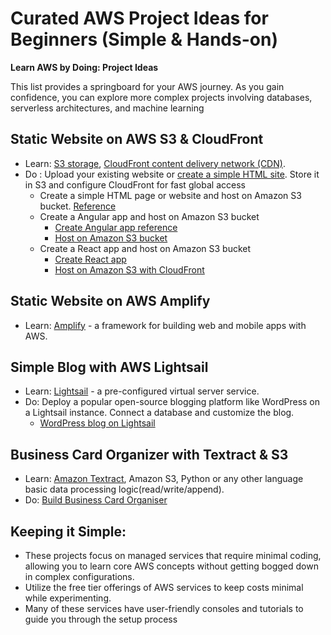 # Curated AWS Project Ideas for Beginners (Simple & Hands-on)
**Learn AWS by Doing: Project Ideas**

This list provides a springboard for your AWS journey. As you gain confidence, you can explore more complex projects involving databases, serverless architectures, and machine learning

## Static Website on AWS S3 & CloudFront
- Learn: [S3 storage](https://docs.aws.amazon.com/s3/), [CloudFront content delivery network (CDN)](https://docs.aws.amazon.com/AmazonS3/latest/userguide/website-hosting-cloudfront-walkthrough.html).
- Do : Upload your existing website or [create a simple HTML site](https://github.com/AvinashDalvi89/list-of-AWS-kickstart-projects/tree/main/simple-html-website). Store it in S3 and configure CloudFront for fast global access
  - Create a simple HTML page or website and host on Amazon S3 bucket. [Reference](https://docs.aws.amazon.com/AmazonS3/latest/userguide/WebsiteHosting.html)
  - Create a Angular app and host on Amazon S3 bucket
    - [Create Angular app reference ](https://v17.angular.io/tutorial/tour-of-heroes/toh-pt0)
    - [Host on Amazon S3 bucket](https://www.internetkatta.com/host-angular-2-or-4-or-5-version-in-aws-s3-using-cloudfront)
  - Create a React app and host on Amazon S3 bucket
    - [Create React app](https://create-react-app.dev/)
    - [Host on Amazon S3 with CloudFront ](https://docs.aws.amazon.com/prescriptive-guidance/latest/patterns/deploy-a-react-based-single-page-application-to-amazon-s3-and-cloudfront.html)

## Static Website on AWS Amplify
- Learn: [Amplify](https://docs.amplify.aws/react/start/quickstart/) - a framework for building web and mobile apps with AWS.
 
## Simple Blog with AWS Lightsail
- Learn: [Lightsail](https://docs.aws.amazon.com/lightsail/latest/userguide/what-is-amazon-lightsail.html) - a pre-configured virtual server service.
- Do: Deploy a popular open-source blogging platform like WordPress on a Lightsail instance. Connect a database and customize the blog.
  - [WordPress blog on Lightsail](https://aws.amazon.com/lightsail/projects/wordpress/)

## Business Card Organizer with Textract & S3
- Learn: [Amazon Textract](https://www.internetkatta.com/extract-text-or-data-using-aws-textract), Amazon S3, Python or any other language basic data processing logic(read/write/append). 
- Do: [Build Business Card Organiser](https://github.com/AvinashDalvi89/list-of-AWS-kickstart-projects/tree/main/business-card-organiser-using-textract-s3)

## Keeping it Simple:

- These projects focus on managed services that require minimal coding, allowing you to learn core AWS concepts without getting bogged down in complex configurations.
- Utilize the free tier offerings of AWS services to keep costs minimal while experimenting.
- Many of these services have user-friendly consoles and tutorials to guide you through the setup process
